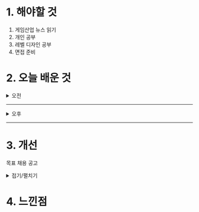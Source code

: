 

# 1. 해야할 것

1. 게임산업 뉴스 읽기 
2. 개인 공부  
3. 레벨 디자인 공부
4. 면접 준비



# 2. 오늘 배운 것

<details>
<summary>오전</summary>

## 오늘의 뉴스
### [기사: 드래곤볼 스파킹 제로 누적 판매량 500만장](https://www.gamemeca.com/view.php?gid=1757998)
![image](https://github.com/user-attachments/assets/67a1aba3-0f3c-4d95-8651-72588b2cc725)
```
대전 격투게임 드래곤볼 스파킹제로가 누적판매량 500만장이 넘었다.
IP의 힘이 매니아들의 대전격투 게임에서도 발휘된걸까? 아니면 게임 자체가 재밌어서일까?
내 생각에는 게임도 잘 만들었지만 무엇보다 IP를 활용했다는 점이 가장 크게 올라온 것 같다.
게임 시리즈도 마찬가지지만 한번 잘 만든 게임은 그 자체로도 IP가 되니까
잘 만든 게임을 제작해보고 싶다.
```
</details>

****

<details>
<summary>오후</summary>

## 면접 준비
### 바운더리_핵 앤 슬래시
![image](https://github.com/user-attachments/assets/741296d3-546c-4d77-9cdd-b981e1086e86)

![image](https://github.com/user-attachments/assets/6d976578-9827-488f-89f7-8dd2341b5e8d)

### 핵 앤 슬래쉬 장르 분석
#### 장점
  1. 강렬한 타격감과 몰입감
  2. 성장과 파밍의 재미
  3. 빠른 진행과 높은 액션성
  4. 협동 플레이와 시너지
****
#### 단점
  1. 반복적인 전투로 인한 피로감
  2. 스토리의 비중이 낮은 경우가 많음
  3. 난이도 밸런스 문제
  4. PVP보다는 PVE에 집중
**** 
#### 경쟁 게임
  1. 디아블로
  2. 패스 오브 엑자일
  3. 로스트아크
  4. 토치라이트
  5. 보더랜드
  6. 던전앤파이터
****
#### 핵심 재미
  1. 몰려오는 적을 쓸어버리는 전투 디자인
     - 적들이 대량으로 등장, 광역 공격과 콤보를 활용한 시원한 전투가 중요
     - 즉각적인 피드백이 액션성을 극대화
  2. 성장 시스템
     - 강해지는 과정을 세밀하게 설계
     - 무작위 아이템드롭 시스템을 활용한 파밍 동기 부여
     - 다양한 스킬트리와 빌드 옵션으로 반복 플레이 유도
  3. 랜덤 요소와 높은 리플레이성
     - 던전, 아이템, 적 배치 등을 무작위로 구성하여 플레이마다 다른 경험 제공
     - 보스 패턴과 난이도를 조절해 도전 욕구 자극
  4. 협동 플레이 & 파티 플레이 지원
     - 플레이어 간 역할 분배
     - 협력하여 강력한 보스를 처치하는 레이드 콘텐츠 강화
****    
### 핵앤슬래쉬 레벨디자인
#### 핵심 요소
1. 빠른 템포를 유지하는 맵 구성
    - 복잡한 퍼즐이나 탐색보다는 적이 몰려오는 전투 공간 중심.
    - 불필요한 이동 시간을 줄이고, 액션을 최대한 끊김 없이 제공.
    - 밀집된 전투 구역 → 짧은 보상 구간 → 다음 전투 구역' 패턴이 반복됨.
    - 디아블로 같은 탑다운(쿼터뷰)에서는 던전 내 지름길(포탈, 엘리베이터 등) 활용.
2. 다양한 전투 공간 배치
    - 적의 패턴과 플레이어 동선을 고려해 전투 공간을 설계.
    - 좁은 공간(코리더)에서는 적의 웨이브 공격이 발생하고, 넓은 공간(광장)에서는 보스전이나 대규모 전투 진행.
    - 환경을 활용한 전투(폭발물, 낭떠러지, 트랩 등) 배치 가능.
    - 플레이어가 여러 방향에서 몰려오는 적을 상대할 수 있도록 맵이 개방적일 때도 있음.
3.  다층적인 레벨 구조 & 전략적 이동 경로
    - 복잡한 미로형 맵보다는 직관적인 동선 제공.
    - **"주 경로(Main Path)와 보너스 경로(Secret Path)"**를 함께 설계해 숨겨진 보상을 탐색하는 재미 추가.
    - 보스전 지역은 확실한 구조적 변화를 줘서 긴장감 극대화.
    - 로스트아크처럼 높낮이를 활용한 다층적인 지형 변화로 맵을 더 입체적으로 구성.
4. 랜덤 요소 & 반복 플레이 고려
    - 핵앤슬래쉬의 가장 큰 특징 중 하나는 반복 플레이(그라인딩).
    - 던전이 고정된 형태가 아니라, 일부 배치가 무작위로 변경되거나 랜덤 챌린지 요소가 포함될 수 있음.
    - 적의 출현 패턴, 이벤트, 상점, 함정이 매번 달라지는 구조(디아블로, 패스 오브 엑자일의 랜덤 맵 생성 방식).
    - 반복 플레이 시 **"빠르게 진행할 수 있는 숏컷"**이 있으면 편의성이 증가함.
5. 보스룸 & 하이라이트 구역의 디자인
    - 보스룸은 일반 필드와 확연히 다른 구조를 가지며, 특정 패턴을 활용한 전투 디자인.
    - 보스 기믹에 맞춘 장애물 배치(엄폐물, 회피 공간) 및 지형 요소(구덩이, 이동 발판 등).
    - 보스 패턴을 피할 수 있도록 충분한 이동 공간 제공.
    - 입장 전 회복/강화 공간을 배치하여 **"여기가 중요한 전투임"**을 플레이어에게 인식시키는 구조.
****
#### 대표적인 핵앤슬래쉬 게임의 레벨 디자인 사례
    디아블로 시리즈:	        랜덤 생성 던전 구조, 어두운 분위기, 단순한 길찾기, 밀도 높은 전투 공간
    패스 오브 엑자일 (PoE):	무작위 배치 + 다양한 지형 변화, 레벨 간 연결이 자유로운 오픈형 던전
    로스트아크:	            던전 중심 진행, 컷씬과 전투 구간이 섞여 몰입도를 높임, 높낮이 활용
    던전앤파이터:	          횡스크롤 진행, 작은 방을 하나씩 클리어하는 방식, 템포가 매우 빠름
    보더랜드 시리즈:	        오픈월드형 맵에서 전투 발생, 슈팅 기반 핵앤슬래쉬로 수직적 지형 활용
****
#### 핵앤슬래쉬 레벨 디자인을 잘하는 법
1. "직관적인 경로 + 짧은 전투 주기" 유지
    - 플레이어가 길을 잃지 않도록 명확한 목표 지점 설정.
    - 길게 이동만 하는 구간을 최소화하고, 적절한 간격으로 적을 배치하여 템포 유지.
2. 환경 기믹을 활용한 전투 디자인
    - 폭발형 배럴, 얼음 바닥, 화염 장판 등 환경 요소가 전투에 영향을 주도록 설계.
    - 단순한 적과의 싸움이 아니라, 지형과 상호작용하는 전략적인 플레이 유도.
3. 플레이어의 강력함을 강조하는 공간 연출
    - 좁은 통로에서 한 번에 몰려오는 적들, 높은 곳에서 뛰어내려 내려치는 구역 등 압도적인 액션을 강조할 수 있는 공간 설계.
    - 도착하자마자 적들이 포위하는 등 "강해진 내 캐릭터를 시험하는 듯한 순간" 연출.
4. 보스 전투 전 "준비 구역" 설정
    - 장비 교체, 체력 회복, 체크포인트(부활) 등의 공간을 보스룸 직전에 배치.
    - 문이 자동으로 닫히거나, 보스 전용 연출이 들어가면서 긴장감 조성.
5. 리플레이성을 높이는 디자인 고려
    - **"이전에 못 가본 구역"**을 만들고, 특정 아이템이나 능력이 있어야만 열리는 경로 추가.
    - 특정 조건을 충족하면 보너스 보스 등장 등 재도전 동기 부여.
****
#### 결론: 핵앤슬래쉬 레벨 디자인의 핵심은?
    - 전투 템포 유지 → 불필요한 이동을 최소화하고 전투를 빠르게 이어감
    - 직관적인 경로 → 복잡한 미로보다는 빠르게 적을 만나게끔 설계
    - 다양한 전투 공간 → 좁은 곳(몰려오는 적), 넓은 곳(보스전) 등 변화를 줌
    - 랜덤성 추가 → 던전 패턴이 매번 달라지는 구조로 반복 플레이 유도
    - 보스룸 연출 강화 → 보스 직전 준비 공간과 전투 기믹으로 긴장감 극대화

핵앤슬래쉬 게임의 레벨 디자인은 "끊기지 않는 몰입감, 시원한 전투, 그리고 전략적 이동" 이 핵심\
던전앤파이터 IP로 핵앤슬래쉬 스타일의 게임을 기획할 때도, 이런 요소들을 어떻게 살릴지 고민해 보면 좋을듯


</details>

****


# 3. 개선
목표 채용 공고

<details>
<summary>접기/펼치기</summary>

![image](https://github.com/user-attachments/assets/8ebd103b-2caf-4e9f-91ed-3d5cbf73937c)

[채용공고: 레벨디자이너](https://career.nexon.com/user/recruit/member/postDetail?joinCorp=NO&reNo=20250008&currentPage=0)


</details>



# 4. 느낀점


